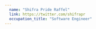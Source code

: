 ```yaml
---
  name: "Shifra Pride Raffel"
  link: https://twitter.com/shifrapr
  occupation_title: "Software Engineer"
---
```

